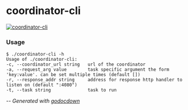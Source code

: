 # coordinator-cli

[![coordinator-cli](https://godoc.org/github.com/cerana/cerana/cmd/coordinator-cli?status.svg)](https://godoc.org/github.com/cerana/cerana/cmd/coordinator-cli)

### Usage

    $ ./coordinator-cli -h
    Usage of ./coordinator-cli:
    -c, --coordinator_url string   url of the coordinator
    -a, --request_arg value        task specific argument the form 'key:value'. can be set multiple times (default [])
    -r, --response_addr string     address for response http handler to listen on (default ":4080")
    -t, --task string              task to run


--
*Generated with [godocdown](https://github.com/robertkrimen/godocdown)*
